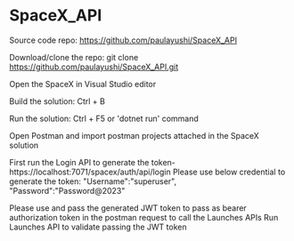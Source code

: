 # SpaceX_API
Source code repo: https://github.com/paulayushi/SpaceX_API

Download/clone the repo: git clone https://github.com/paulayushi/SpaceX_API.git

Open the SpaceX in Visual Studio editor

Build the solution: Ctrl + B

Run the solution: Ctrl + F5 or 'dotnet run' command

Open Postman and import postman projects attached in the SpaceX solution

First run the Login API to generate the token- https://localhost:7071/spacex/auth/api/login
Please use below credential to generate the token:
"Username":"superuser",
"Password":"Password@2023"

Please use and pass the generated JWT token to pass as bearer authorization token in the postman request to call the Launches APIs
Run Launches API to validate passing the JWT token
